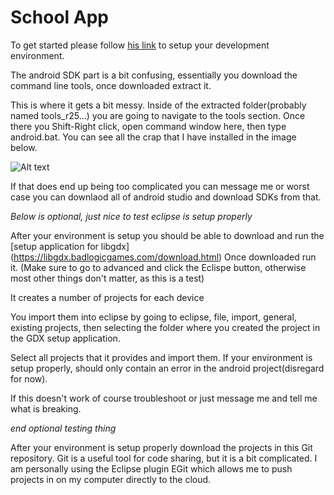 # School App #

To get started please follow [his link](https://github.com/libgdx/libgdx/wiki/Setting-up-your-Development-Environment-(Eclipse,-Intellij-IDEA,-NetBeans)#setting-up-eclipse) to setup your development environment.

The android SDK part is a bit confusing, essentially you download the command line tools, once downloaded extract it. 

This is where it gets a bit messy. Inside of the extracted folder(probably named tools_r25...) you are going to navigate to the tools section. Once there you Shift-Right click, open command window here, then type android.bat. You can see all the crap that I have installed in the image below.


![Alt text](http://imgur.com/a/6F3KE)

If that does end up being too complicated you can message me or worst case you can downlaod all of android studio and download SDKs from that.


*Below is optional, just nice to test eclipse is setup properly*

After your environment is setup you should be able to download and run the [setup application for libgdx] (https://libgdx.badlogicgames.com/download.html)
Once downloaded run it.
(Make sure to go to advanced and click the Eclispe button, otherwise most other things don't matter, as this is a test)

It creates a number of projects for each device 

You import them into eclipse by going to eclipse, file, import, general, existing projects, then selecting the folder where you created the project in the GDX setup application.

Select all projects that it provides and import them. If your environment is setup properly, should only contain an error in the android project(disregard for now).

If this doesn't work of course troubleshoot or just message me and tell me what is breaking.

*end optional testing thing*

After your environment is setup properly download the projects in this Git repository. Git is a useful tool for code sharing, but it is a bit complicated. I am personally using the Eclipse plugin EGit which allows me to push projects in on my computer directly to the cloud.
